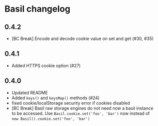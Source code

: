 # Basil changelog

## 0.4.2

  - [BC Break] Encode and decode cookie value on set and get (#30, #35)

## 0.4.1

  - Added HTTPS cookie option (#27)

## 0.4.0

  - Updated README
  - Added `keys()` and `keysMap()` methods (#24)
  - fixed cookie/localStorage security error if cookies disabled
  - [BC Break] Basil raw storage engines do not need now a basil instance
    to be accessed. Use `Basil.cookie.set('foo', 'bar')` now instead of
    `new Basil().cookie.set('foo', 'bar')`
